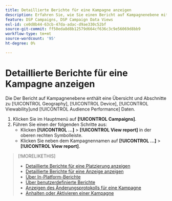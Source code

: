 ```yaml
---
title: Detaillierte Berichte für eine Kampagne anzeigen
description: Erfahren Sie, wie Sie einen Bericht auf Kampagnenebene mit Abschnitten zu Geografie, Gerät, Sichtbarkeit und Zielgruppenleistung öffnen.
feature: DSP Campaigns, DSP Campaign Data Views
exl-id: ce0d8b44-63cb-47da-adac-d9ae330c52bf
source-git-commit: ff50eda8d8b12579d664cf636c3c9e56069d8bb9
workflow-type: tm+mt
source-wordcount: '95'
ht-degree: 0%

---
```


# Detaillierte Berichte für eine Kampagne anzeigen

Die <!--legacy --> Der Bericht auf Kampagnenebene enthält eine Übersicht und Abschnitte zu [!UICONTROL Geography], [!UICONTROL Device], [!UICONTROL Viewability]und [!UICONTROL Audience Performance] Daten.

1. Klicken Sie im Hauptmenü auf **[!UICONTROL Campaigns]**.
1. Führen Sie einen der folgenden Schritte aus:
   * Klicken **[!UICONTROL ...]** > **[!UICONTROL View report]** in der oberen rechten Symbolleiste.
   * Klicken Sie neben dem Kampagnennamen auf  **[!UICONTROL ...]** > **[!UICONTROL View report]**.

>[!MORELIKETHIS]
>
>* [Detaillierte Berichte für eine Platzierung anzeigen](/help/dsp/campaign-management/placements/placement-view-report.md)
>* [Detaillierte Berichte für eine Anzeige anzeigen](/help/dsp/campaign-management/ads/ad-view-report.md)
>* [Über In-Platform-Berichte](/help/dsp/campaign-management/reports/campaign-reports-about.md)
>* [Über benutzerdefinierte Berichte](/help/dsp/reports/report-about.md)
>* [Anzeigen des Änderungsprotokolls für eine Kampagne](campaign-change-log.md)
>* [Anhalten oder Aktivieren einer Kampagne](campaign-pause-activate.md)


